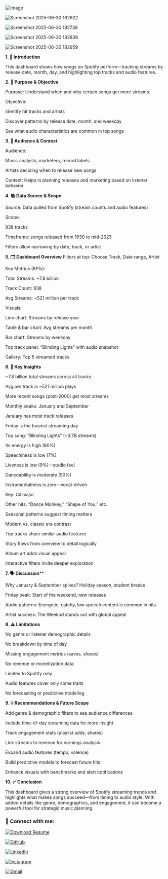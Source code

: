 ![image](https://github.com/user-attachments/assets/2bc6bcc2-971d-4784-a385-f0018969ef75)

![Screenshot 2025-06-30 182622](https://github.com/user-attachments/assets/8481e87c-8423-4b63-8d2e-be8630b82f1a)

![Screenshot 2025-06-30 182739](https://github.com/user-attachments/assets/164dc44c-c9eb-4175-bcad-fba1ed89df0c)

![Screenshot 2025-06-30 182836](https://github.com/user-attachments/assets/7a0d6547-4040-4ace-b694-e61dc86e199f)

![Screenshot 2025-06-30 182959](https://github.com/user-attachments/assets/bc546d76-9be2-4f98-93e5-f2e24cd84cbc)




**1. 🎵 Introduction**

This dashboard shows how songs on Spotify perform—tracking streams by release date, month, day, and highlighting top tracks and audio features.

**2. 🎯 Purpose & Objective**

Purpose: Understand when and why certain songs get more streams.

Objective:

Identify hit tracks and artists

Discover patterns by release date, month, and weekday

See what audio characteristics are common in top songs

**3. 👥 Audience & Context**

Audience:

Music analysts, marketers, record labels

Artists deciding when to release new songs

Context: Helps in planning releases and marketing based on listener behavior

**4. 📚 Data Source & Scope**

Source: Data pulled from Spotify (stream counts and audio features)

Scope:

938 tracks

Timeframe: songs released from 1930 to mid-2023

Filters allow narrowing by date, track, or artist

**5. 🗂 Dashboard Overview**
Filters at top: Choose Track, Date range, Artist

Key Metrics (KPIs):

Total Streams: ~7.8 billion

Track Count: 938

Avg Streams: ~521 million per track

Visuals:

Line chart: Streams by release year

Table & bar chart: Avg streams per month

Bar chart: Streams by weekday

Top track panel: “Blinding Lights” with audio snapshot

Gallery: Top 5 streamed tracks

**6. 🚀 Key Insights**


~7.8 billion total streams across all tracks

Avg per track is ~521 million plays

More recent songs (post-2000) get most streams

Monthly peaks: January and September

January has most track releases

Friday is the busiest streaming day

Top song: “Blinding Lights” (~3.7B streams)

Its energy is high (80%)

Speechiness is low (7%)

Liveness is low (9%)—studio feel

Danceability is moderate (50%)

Instrumentalness is zero—vocal-driven

Key: C♯ major

Other hits: “Dance Monkey,” “Shape of You,” etc.

Seasonal patterns suggest timing matters

Modern vs. classic era contrast

Top tracks share similar audio features

Story flows from overview to detail logically

Album art adds visual appeal

Interactive filters invite deeper exploration

**7. 🗣 Discussion****


Why January & September spikes? Holiday season, student breaks

Friday peak: Start of the weekend, new releases

Audio patterns: Energetic, catchy, low speech content is common in hits

Artist success: The Weeknd stands out with global appeal

**8. ⚠️ Limitations**


No genre or listener demographic details

No breakdown by time of day

Missing engagement metrics (saves, shares)

No revenue or monetization data

Limited to Spotify only

Audio features cover only some traits

No forecasting or predictive modeling

**9. 💡 Recommendations & Future Scope**


Add genre & demographic filters to see audience differences

Include time-of-day streaming data for more insight

Track engagement stats (playlist adds, shares)

Link streams to revenue for earnings analysis

Expand audio features (tempo, valence)

Build predictive models to forecast future hits

Enhance visuals with benchmarks and alert notifications

**10. ✅ Conclusion**


This dashboard gives a strong overview of Spotify streaming trends and highlights what makes songs succeed—from timing to audio style. With added details like genre, demographics, and engagement, it can become a powerful tool for strategic music planning.


### 👋 Connect with me:
[![Download Resume](https://img.shields.io/badge/Resume-Download-green?style=for-the-badge&logo=adobeacrobatreader&logoColor=white)](file:///S:/resume/sk%20Cv%20Resume%20(1).pdf)

[![GitHub](https://img.shields.io/badge/GitHub-%2312100E.svg?&style=for-the-badge&logo=github&logoColor=white)](https://github.com/)

[![LinkedIn](https://img.shields.io/badge/LinkedIn-%230077B5.svg?&style=for-the-badge&logo=linkedin&logoColor=white)](https://www.linkedin.com/in/saksham-yadav-3b2930350/)

[![Instagram](https://img.shields.io/badge/Instagram-%23E4405F.svg?&style=for-the-badge&logo=instagram&logoColor=white)](https://www.instagram.com/_saks_ham55555/)

[![Gmail](https://img.shields.io/badge/Gmail-D14836?style=for-the-badge&logo=gmail&logoColor=white)](https://myaccount.google.com/?hl=en&gar=WzEyMF0)





